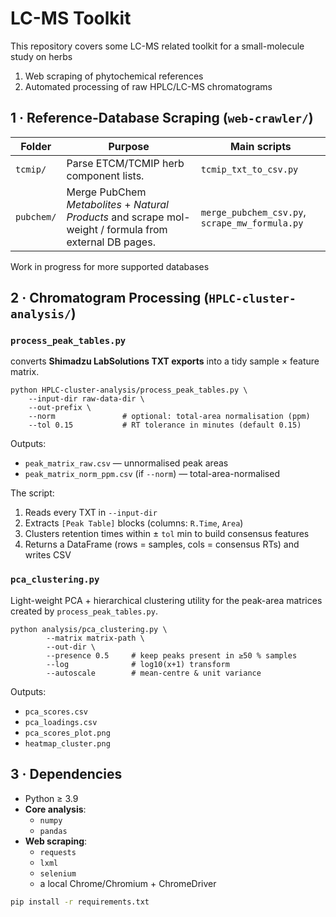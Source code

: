 # LC-MS Toolkit

This repository covers some LC-MS related toolkit for a small-molecule study on herbs
1. Web scraping of phytochemical references
2. Automated processing of raw HPLC/LC-MS chromatograms

## 1 · Reference-Database Scraping (`web-crawler/`)

| Folder | Purpose | Main scripts |
| ------ | ------- | ------------ |
| `tcmip/`  | Parse ETCM/TCMIP herb component lists. | `tcmip_txt_to_csv.py` |
| `pubchem/`| Merge PubChem *Metabolites* + *Natural Products* and scrape mol-weight / formula from external DB pages. | `merge_pubchem_csv.py`, `scrape_mw_formula.py` |

Work in progress for more supported databases

## 2 · Chromatogram Processing (`HPLC-cluster-analysis/`)

### `process_peak_tables.py` 
converts **Shimadzu LabSolutions TXT exports** into a tidy sample × feature matrix.

```
python HPLC-cluster-analysis/process_peak_tables.py \
    --input-dir raw-data-dir \
    --out-prefix \
    --norm               # optional: total-area normalisation (ppm)
    --tol 0.15           # RT tolerance in minutes (default 0.15)
```

Outputs:

* `peak_matrix_raw.csv`   — unnormalised peak areas  
* `peak_matrix_norm_ppm.csv` (if `--norm`)   — total-area-normalised  

The script:

1. Reads every TXT in `--input-dir`
2. Extracts `[Peak Table]` blocks (columns: `R.Time`, `Area`)
3. Clusters retention times within ± `tol` min to build consensus features
4. Returns a DataFrame (rows = samples, cols = consensus RTs) and writes CSV

### `pca_clustering.py`

Light-weight PCA + hierarchical clustering utility for the peak-area matrices created by `process_peak_tables.py`.

```
python analysis/pca_clustering.py \
        --matrix matrix-path \
        --out-dir \
        --presence 0.5     # keep peaks present in ≥50 % samples
        --log              # log10(x+1) transform
        --autoscale        # mean-centre & unit variance
```

Outputs: 
* `pca_scores.csv`
* `pca_loadings.csv`
* `pca_scores_plot.png`
* `heatmap_cluster.png`

## 3 · Dependencies

* Python ≥ 3.9  
* **Core analysis**: 
    - `numpy`
    - `pandas`  
* **Web scraping**: 
    - `requests`
    - `lxml`
    - `selenium`
    - a local Chrome/Chromium + ChromeDriver

```bash
pip install -r requirements.txt        
```